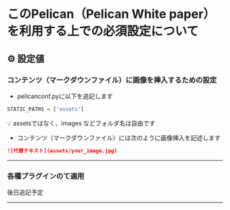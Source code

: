 # このPelican（Pelican White paper）を利用する上での必須設定について

## ⚙️ 設定値

### コンテンツ（マークダウンファイル）に画像を挿入するための設定

- pelicanconf.pyに以下を追記します

```python
STATIC_PATHS = ['assets']
```

 💡 assetsではなく、images などフォルダ名は自由です

- コンテンツ（マークダウンファイル）には次のように画像挿入を記述します

```markdown
![代替テキスト](assets/your_image.jpg)
```

---

### 各種プラグインのて適用

後日追記予定

---


